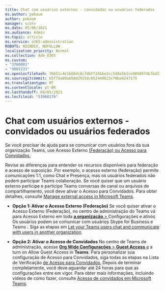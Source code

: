 ```yaml
---
title: Chat com usuários externos - convidados ou usuários federados
ms.author: pebaum
author: pebaum
manager: scotv
ms.date: 05/06/2021
ms.audience: Admin
ms.topic: article
ms.service: o365-administration
ROBOTS: NOINDEX, NOFOLLOW
localization_priority: Normal
ms.collection: Adm_O365
ms.custom:
- "3700001"
- "9001733"
ms.openlocfilehash: 76b51c4e1b06dc8c7dbff34bbe2cc540e5b2ce905097db7bd33ff2884d8a5469
ms.sourcegitcommit: b5f7da89a650d2915dc652449623c78be6247175
ms.translationtype: MT
ms.contentlocale: pt-BR
ms.lasthandoff: 08/05/2021
ms.locfileid: "53968179"
---
```

# <a name="chat-with-external-users---guests-or-federated-users"></a>Chat com usuários externos - convidados ou usuários federados

Se você precisar de ajuda para se comunicar com usuários fora da sua organização Teams, use Acesso Externo [(Federação) ou Acesso para Convidados.](/microsoftteams/manage-external-access#external-access-vs-guest-access)

Revise as diferenças para entender os recursos disponíveis para federação e acesso de suposição. Por exemplo, o acesso externo (federação) permite comunicações 1:1, como Chat e Presença, mas os usuários federados não podem participar Teams colaboração. Se você quiser que um usuário externo participe e participe Teams conversas de canal ou arquivos de compartilhamento, você deve ativar o Acesso para Convidados. Para obter detalhes, consulte [Manage external access in Microsoft Teams](/microsoftteams/manage-external-access#external-access-vs-guest-access).

- **Opção 1: Ativar o Acesso Externo (Federação)** Se você quiser ativar o Acesso Externo (Federação), no centro de administração do Teams vá para Acesso Externo em toda [ **a organização**  > ](https://admin.teams.microsoft.com/company-wide-settings/external-communications) Configurações e ativos Os usuários podem se comunicar com usuários Skype for Business e Teams **.** Siga as etapas em [Let your Teams users chat and communicate with users in another organization](/microsoftteams/manage-external-access#let-your-teams-users-chat-and-communicate-with-users-in-another-organization).

- **Opção 2: Ativar o Acesso de Convidados** No centro de Teams de administração, acesse [ **Org Wide Configurações**  >  **Guest Access** e](https://admin.teams.microsoft.com/company-wide-settings/guest-configuration) a turn on Allow Guest Access in **Teams**. Para personalizar sua configuração de Acesso para Convidados, siga todas as etapas na Lista de Verificação [de Acesso para Convidados.](/microsoftteams/guest-access-checklist) Depois de terminar completamente, você deve aguardar até 24 horas para que as configurações entre em vigor. Para obter mais informações, incluindo vídeos de como fazer, consulte [Acesso de convidados em Microsoft Teams](/microsoftteams/guest-access).